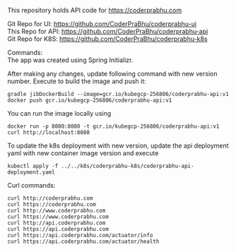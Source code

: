 This repository holds API code for https://coderprabhu.com

Git Repo for UI: https://github.com/CoderPraBhu/coderprabhu-ui  
This Repo for API: https://github.com/CoderPraBhu/coderprabhu-api  
Git Repo for K8S: https://github.com/CoderPraBhu/coderprabhu-k8s  

Commands:  
The app was created using Spring Initializr.   

After making any changes, update following command with new version number.
Execute to build the image and push it:  
````
gradle jibDockerBuild --image=gcr.io/kubegcp-256806/coderprabhu-api:v1
docker push gcr.io/kubegcp-256806/coderprabhu-api:v1
````
You can run the image locally using
````
docker run -p 8080:8080 -t gcr.io/kubegcp-256806/coderprabhu-api:v1  
curl http://localhost:8080
````
To update the k8s deployment with new version, update the api deployment yaml with new 
container image version and execute
````
kubectl apply -f ../../k8s/coderprabhu-k8s/coderprabhu-api-deployment.yaml  
````
Curl commands:   
````
curl http://coderprabhu.com
curl https://coderprabhu.com
curl http://www.coderprabhu.com
curl https://www.coderprabhu.com
curl http://api.coderprabhu.com
curl https://api.coderprabhu.com
curl https://api.coderprabhu.com/actuator/info
curl https://api.coderprabhu.com/actuator/health
````   